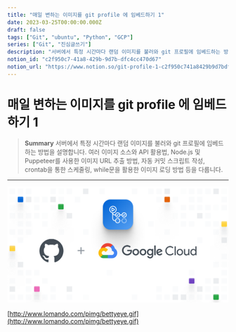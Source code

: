 ```yaml
---
title: "매일 변하는 이미지를 git profile 에 임베드하기 1"
date: 2023-03-25T00:00:00.000Z
draft: false
tags: ["Git", "ubuntu", "Python", "GCP"]
series: ["Git", "진심글쓰기"]
description: "서버에서 특정 시간마다 랜덤 이미지를 불러와 git 프로필에 임베드하는 방법을 설명합니다. 여러 이미지 소스와 API 활용법, Node.js 및 Puppeteer를 사용한 이미지 URL 추출 방법, 자동 커밋 스크립트 작성, crontab을 통한 스케줄링, while문을 활용한 이미지 로딩 방법 등을 다룹니다."
notion_id: "c2f950c7-41a8-429b-9d7b-dfc4cc470d67"
notion_url: "https://www.notion.so/git-profile-1-c2f950c741a8429b9d7bdfc4cc470d67"
---
```


# 매일 변하는 이미지를 git profile 에 임베드하기 1

> **Summary**
> 서버에서 특정 시간마다 랜덤 이미지를 불러와 git 프로필에 임베드하는 방법을 설명합니다. 여러 이미지 소스와 API 활용법, Node.js 및 Puppeteer를 사용한 이미지 URL 추출 방법, 자동 커밋 스크립트 작성, crontab을 통한 스케줄링, while문을 활용한 이미지 로딩 방법 등을 다룹니다.

---

![Image](image_7694b81670ff.png)

[http://www.lomando.com/pimg/bettyeye.gif](http://www.lomando.com/pimg/bettyeye.gif)

